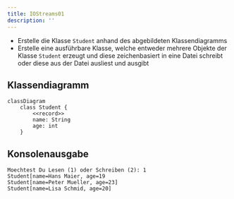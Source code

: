 ```yaml
---
title: IOStreams01
description: ''
---
```


- Erstelle die Klasse `Student` anhand des abgebildeten Klassendiagramms
- Erstelle eine ausführbare Klasse, welche entweder mehrere Objekte der Klasse
  `Student` erzeugt und diese zeichenbasiert in eine Datei schreibt oder diese
  aus der Datei ausliest und ausgibt

## Klassendiagramm

```mermaid
classDiagram
    class Student {
        <<record>>
        name: String
        age: int
    }
```

## Konsolenausgabe

```console
Moechtest Du Lesen (1) oder Schreiben (2): 1
Student[name=Hans Maier, age=19
Student[name=Peter Mueller, age=23]
Student[name=Lisa Schmid, age=20]
```

